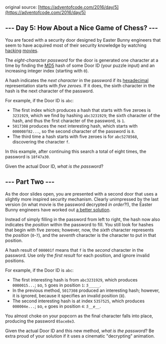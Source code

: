 original source: [https://adventofcode.com/2016/day/5](https://adventofcode.com/2016/day/5)
## --- Day 5: How About a Nice Game of Chess? ---
You are faced with a security door designed by Easter Bunny engineers that seem to have acquired most of their security knowledge by watching [hacking](https://en.wikipedia.org/wiki/Hackers_(film)) [movies](https://en.wikipedia.org/wiki/WarGames).

The <em>eight-character password</em> for the door is generated one character at a time by finding the [MD5](https://en.wikipedia.org/wiki/MD5) hash of some Door ID (your puzzle input) and an increasing integer index (starting with <code>0</code>).

A hash indicates the <em>next character</em> in the password if its [hexadecimal](https://en.wikipedia.org/wiki/Hexadecimal) representation starts with <em>five zeroes</em>. If it does, the sixth character in the hash is the next character of the password.

For example, if the Door ID is <code>abc</code>:


 - The first index which produces a hash that starts with five zeroes is <code>3231929</code>, which we find by hashing <code>abc3231929</code>; the sixth character of the hash, and thus the first character of the password, is <code>1</code>.
 - <code>5017308</code> produces the next interesting hash, which starts with <code>000008f82...</code>, so the second character of the password is <code>8</code>.
 - The third time a hash starts with five zeroes is for <code>abc5278568</code>, discovering the character <code>f</code>.

In this example, after continuing this search a total of eight times, the password is <code>18f47a30</code>.

Given the actual Door ID, <em>what is the password</em>?


## --- Part Two ---
As the door slides open, you are presented with a second door that uses a slightly more inspired security mechanism. Clearly unimpressed by the last version (in what movie is the password decrypted <em>in order</em>?!), the Easter Bunny engineers have worked out [a better solution](https://www.youtube.com/watch?v=NHWjlCaIrQo&t=25).

Instead of simply filling in the password from left to right, the hash now also indicates the <em>position</em> within the password to fill. You still look for hashes that begin with five zeroes; however, now, the <em>sixth</em> character represents the <em>position</em> (<code>0</code>-<code>7</code>), and the <em>seventh</em> character is the character to put in that position.

A hash result of <code>000001f</code> means that <code>f</code> is the <em>second</em> character in the password. Use only the <em>first result</em> for each position, and ignore invalid positions.

For example, if the Door ID is <code>abc</code>:


 - The first interesting hash is from <code>abc3231929</code>, which produces <code>0000015...</code>; so, <code>5</code> goes in position <code>1</code>: <code>_5______</code>.
 - In the previous method, <code>5017308</code> produced an interesting hash; however, it is ignored, because it specifies an invalid position (<code>8</code>).
 - The second interesting hash is at index <code>5357525</code>, which produces <code>000004e...</code>; so, <code>e</code> goes in position <code>4</code>: <code>_5__e___</code>.

You almost choke on your popcorn as the final character falls into place, producing the password <code>05ace8e3</code>.

Given the actual Door ID and this new method, <em>what is the password</em>? Be extra proud of your solution if it uses a cinematic "decrypting" animation.


